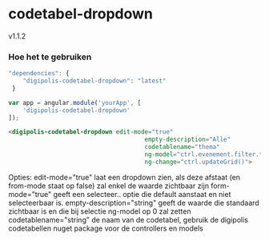 # codetabel-dropdown

v1.1.2

### Hoe het te gebruiken

```javascript
"dependencies": {
	"digipolis-codetabel-dropdown": "latest"
 }
```
```javascript
var app = angular.module('yourApp', [
	'digipolis-codetabel-dropdown'
]);
```

```html
<digipolis-codetabel-dropdown edit-mode="true"
                                      empty-description="Alle"
                                      codetablename="thema"
                                      ng-model="ctrl.evenement.filter.themaId"
                                      ng-change="ctrl.updateGrid()">
```

Opties: 
edit-mode="true" laat een dropdown zien, als deze afstaat (en from-mode staat op false) zal enkel de waarde zichtbaar zijn
form-mode="true" geeft een selecteer.. optie die default aanstaat en niet selecteerbaar is.
empty-description="string" geeft de waarde die standaard zichtbaar is en die bij selectie ng-model op 0 zal zetten
codetablename="string" de naam van de codetabel, gebruik de digipolis codetabellen nuget package voor de controllers en models
